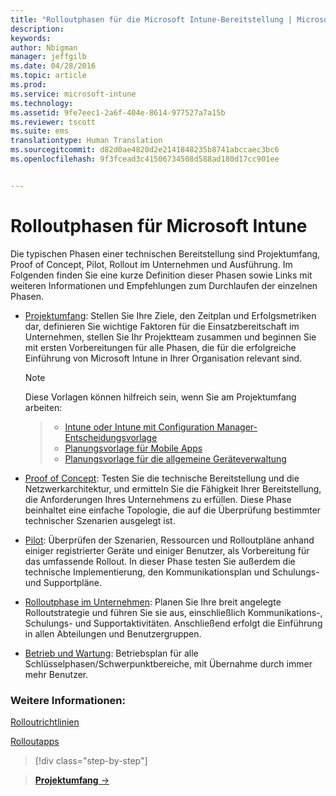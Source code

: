 ```yaml
---
title: "Rolloutphasen für die Microsoft Intune-Bereitstellung | Microsoft Intune"
description: 
keywords: 
author: Nbigman
manager: jeffgilb
ms.date: 04/28/2016
ms.topic: article
ms.prod: 
ms.service: microsoft-intune
ms.technology: 
ms.assetid: 9fe7eec1-2a6f-404e-8614-977527a7a15b
ms.reviewer: tscott
ms.suite: ems
translationtype: Human Translation
ms.sourcegitcommit: d82d0ae4820d2e2141848235b8741abccaec3bc6
ms.openlocfilehash: 9f3fcead3c41506734508d588ad180d17cc901ee


---
```



# Rolloutphasen für Microsoft Intune
Die typischen Phasen einer technischen Bereitstellung sind Projektumfang, Proof of Concept, Pilot, Rollout im Unternehmen und Ausführung. Im Folgenden finden Sie eine kurze Definition dieser Phasen sowie Links mit weiteren Informationen und Empfehlungen zum Durchlaufen der einzelnen Phasen.

-   [Projektumfang](project-scope.md): Stellen Sie Ihre Ziele, den Zeitplan und Erfolgsmetriken dar, definieren Sie wichtige Faktoren für die Einsatzbereitschaft im Unternehmen, stellen Sie Ihr Projektteam zusammen und beginnen Sie mit ersten Vorbereitungen für alle Phasen, die für die erfolgreiche Einführung von Microsoft Intune in Ihrer Organisation relevant sind.
     > [!NOTE]           
       Diese Vorlagen können hilfreich sein, wenn Sie am Projektumfang arbeiten:
        
    >- [Intune oder Intune mit Configuration Manager-Entscheidungsvorlage](https://gallery.technet.microsoft.com/Intune-or-Intune-with-900e8a78)
    >- [Planungsvorlage für Mobile Apps](https://gallery.technet.microsoft.com/Mobile-app-planning-18689d59)
    >- [Planungsvorlage für die allgemeine Geräteverwaltung](https://gallery.technet.microsoft.com/General-device-management-334c3792)
    

-   [Proof of Concept](proof-of-concept.md): Testen Sie die technische Bereitstellung und die Netzwerkarchitektur, und ermitteln Sie die Fähigkeit Ihrer Bereitstellung, die Anforderungen Ihres Unternehmens zu erfüllen. Diese Phase beinhaltet eine einfache Topologie, die auf die Überprüfung bestimmter technischer Szenarien ausgelegt ist.  

-   [Pilot](pilot.md): Überprüfen der Szenarien, Ressourcen und Rolloutpläne anhand einiger registrierter Geräte und einiger Benutzer, als Vorbereitung für das umfassende Rollout.  In dieser Phase testen Sie außerdem die technische Implementierung, den Kommunikationsplan und Schulungs- und Supportpläne.
-   [Rolloutphase im Unternehmen](enterprise-rollout.md): Planen Sie Ihre breit angelegte Rolloutstrategie und führen Sie sie aus, einschließlich Kommunikations-, Schulungs- und Supportaktivitäten. Anschließend erfolgt die Einführung in allen Abteilungen und Benutzergruppen.

-   [Betrieb und Wartung](operations-and-maintenance.md): Betriebsplan für alle Schlüsselphasen/Schwerpunktbereiche, mit Übernahme durch immer mehr Benutzer.

### Weitere Informationen:

[Rolloutrichtlinien](policy-rollout.md)

[Rolloutapps](application-rollout.md)


<!--
These should be linked to topics in the plan & design section once it is back in the TOC
## Rolling out policies and apps
These topics will help you plan for the rollout of new policies and apps:
-   **[Roll out policies](policy-rollout.md)**

-   **[Roll out apps](application-rollout.md)**
-->


>[!div class="step-by-step"]

>[**Projektumfang** &rarr;](project-scope.md)  



<!--HONumber=Jun16_HO4-->


